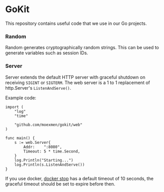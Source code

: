 # GoKit
This repository contains useful code that we use in our Go projects.

### Random
Random generates cryptographically random strings. This can be used to generate variables such as session IDs.

### Server
Server extends the default HTTP server with graceful shutdown on receiving `SIGINT` or `SIGTERM`. The web server is a 1 to 1 replacement of http.Server's `ListenAndServe()`.

Example code:
```
import (
	"log"
	"time"

	"github.com/moexmen/gokit/web"
)

func main() {
	s := web.Server{
		Addr:    ":8080",
		Timeout: 5 * time.Second,
	}
	log.Println("Starting...")
	log.Println(s.ListenAndServe())
}
```
If you use docker, [docker stop](https://docs.docker.com/compose/reference/stop/) has a default timeout of 10 seconds, the graceful timeout should be set to expire before then.
